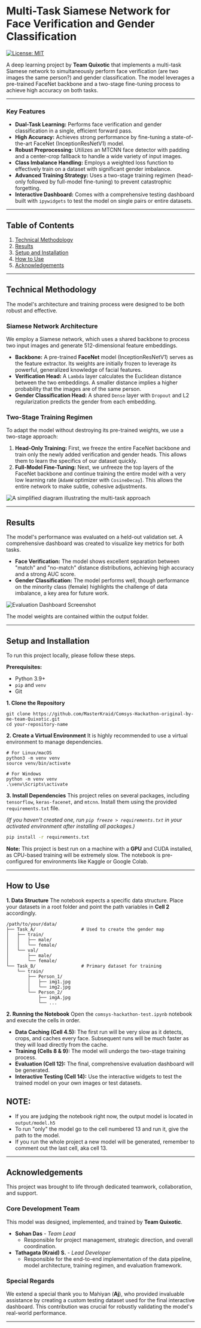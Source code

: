 # Multi-Task Siamese Network for Face Verification and Gender Classification

[![License: MIT](https://img.shields.io/badge/License-MIT-yellow.svg)](https://opensource.org/licenses/MIT)

A deep learning project by **Team Quixotic** that implements a multi-task Siamese network to simultaneously perform face verification (are two images the same person?) and gender classification. The model leverages a pre-trained FaceNet backbone and a two-stage fine-tuning process to achieve high accuracy on both tasks.

---

### Key Features

-   **Dual-Task Learning:** Performs face verification and gender classification in a single, efficient forward pass.
-   **High Accuracy:** Achieves strong performance by fine-tuning a state-of-the-art FaceNet (InceptionResNetV1) model.
-   **Robust Preprocessing:** Utilizes an MTCNN face detector with padding and a center-crop fallback to handle a wide variety of input images.
-   **Class Imbalance Handling:** Employs a weighted loss function to effectively train on a dataset with significant gender imbalance.
-   **Advanced Training Strategy:** Uses a two-stage training regimen (head-only followed by full-model fine-tuning) to prevent catastrophic forgetting.
-   **Interactive Dashboard:** Comes with a comprehensive testing dashboard built with `ipywidgets` to test the model on single pairs or entire datasets.

---

## Table of Contents
1.  [Technical Methodology](#technical-methodology)
2.  [Results](#results)
3.  [Setup and Installation](#setup-and-installation)
4.  [How to Use](#how-to-use)
5.  [Acknowledgements](#acknowledgements)

---

## Technical Methodology

The model's architecture and training process were designed to be both robust and effective.

### Siamese Network Architecture
We employ a Siamese network, which uses a shared backbone to process two input images and generate 512-dimensional feature embeddings.

-   **Backbone:** A pre-trained **FaceNet** model (InceptionResNetV1) serves as the feature extractor. Its weights are initially frozen to leverage its powerful, generalized knowledge of facial features.
-   **Verification Head:** A `Lambda` layer calculates the Euclidean distance between the two embeddings. A smaller distance implies a higher probability that the images are of the same person.
-   **Gender Classification Head:** A shared `Dense` layer with `Dropout` and L2 regularization predicts the gender from each embedding.

### Two-Stage Training Regimen
To adapt the model without destroying its pre-trained weights, we use a two-stage approach:

1.  **Head-Only Training:** First, we freeze the entire FaceNet backbone and train only the newly added verification and gender heads. This allows them to learn the specifics of our dataset quickly.
2.  **Full-Model Fine-Tuning:** Next, we unfreeze the top layers of the FaceNet backbone and continue training the entire model with a very low learning rate (`AdamW` optimizer with `CosineDecay`). This allows the entire network to make subtle, cohesive adjustments.

 
![A simplified diagram illustrating the multi-task approach](img/diag.jpg)

---

## Results

The model's performance was evaluated on a held-out validation set. A comprehensive dashboard was created to visualize key metrics for both tasks.

-   **Face Verification:** The model shows excellent separation between "match" and "no-match" distance distributions, achieving high accuracy and a strong AUC score.
-   **Gender Classification:** The model performs well, though performance on the minority class (female) highlights the challenge of data imbalance, a key area for future work.


![Evaluation Dashboard Screenshot](img/output1.png)

The model weights are contained within the output folder.

---

## Setup and Installation

To run this project locally, please follow these steps.

**Prerequisites:**
-   Python 3.9+
-   `pip` and `venv`
-   Git

**1. Clone the Repository**
```
git clone https://github.com/MasterKraid/Comsys-Hackathon-original-by-me-team-Quixotic.git
cd your-repository-name
```

**2. Create a Virtual Environment**
It is highly recommended to use a virtual environment to manage dependencies.

```
# For Linux/macOS
python3 -m venv venv
source venv/bin/activate

# For Windows
python -m venv venv
.\venv\Scripts\activate

```

**3. Install Dependencies**
This project relies on several packages, including `tensorflow`, `keras-facenet`, and `mtcnn`. Install them using the provided `requirements.txt` file.

*(If you haven't created one, run `pip freeze > requirements.txt` in your activated environment after installing all packages.)*
```bash
pip install -r requirements.txt
```
**Note:** This project is best run on a machine with a **GPU** and CUDA installed, as CPU-based training will be extremely slow. The notebook is pre-configured for environments like Kaggle or Google Colab.

---

## How to Use

**1. Data Structure**
The notebook expects a specific data structure. Place your datasets in a root folder and point the path variables in **Cell 2** accordingly.

```
/path/to/your/data/
├── Task_A/                 # Used to create the gender map
│   ├── train/
│   │   ├── male/
│   │   └── female/
│   └── val/
│       ├── male/
│       └── female/
└── Task_B/                 # Primary dataset for training
    └── train/
        ├── Person_1/
        │   ├── img1.jpg
        │   └── img2.jpg
        └── Person_2/
            ├── imgA.jpg
            └── ...
```

**2. Running the Notebook**
Open the `comsys-hackathon-test.ipynb` notebook and execute the cells in order.

-   **Data Caching (Cell 4.5):** The first run will be very slow as it detects, crops, and caches every face. Subsequent runs will be much faster as they will load directly from the cache.
-   **Training (Cells 8 & 9):** The model will undergo the two-stage training process.
-   **Evaluation (Cell 12):** The final, comprehensive evaluation dashboard will be generated.
-   **Interactive Testing (Cell 14):** Use the interactive widgets to test the trained model on your own images or test datasets.

## NOTE:
*   If you are judging the notebook right now, the output model is located in ```output/model.h5```
*   To run "only" the model go to the cell numbered 13 and run it, give the path to the model.
*   If you run the whole project a new model will be generated, remember to comment out the last cell, aka cell 13.

---

## Acknowledgements

This project was brought to life through dedicated teamwork, collaboration, and support.

### Core Development Team
This model was designed, implemented, and trained by **Team Quixotic**.

-   **Sohan Das** - *Team Lead*
    -   Responsible for project management, strategic direction, and overall coordination.
-   **Tathagata (Kraid) S.** - *Lead Developer*
    -   Responsible for the end-to-end implementation of the data pipeline, model architecture, training regimen, and evaluation framework.

### Special Regards
We extend a special thank you to Mahiyan (**Aj**), who provided invaluable assistance by creating a custom testing dataset used for the final interactive dashboard. This contribution was crucial for robustly validating the model's real-world performance.

---
